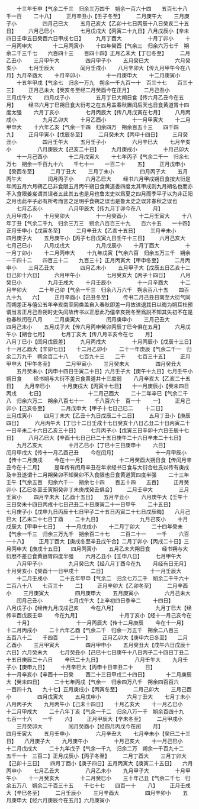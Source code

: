 <!-- { "loadSidebar": true } -->
　　十三年壬申【气余二千三　归余三万四千　朔余一百六十四　　五百七十八　　千一百
　　二十八】
　　正月辛丑小【壬子冬至】　　　二月庚午大
　　三月庚子小　　　　　四月己巳大
　　五月己亥大【乙卯十七日丙辰十八日癸亥二十五日】
　　六月己巳小　　　　　七月戊戌大【丙寅二十九日】八月戊辰小【辛未四日壬申五日癸酉六日甲戌七日】
　　九月丁酉大　　　　　十月丁卯小
　　十一月丙申大　　　　十二月丙寅小
　　十四年癸酉【气余三　归余六万七千　朔余二千三千七　　六百四十三　　百四十四】正月乙未大【丁巳冬至】　　　二月乙丑小
　　三月甲午大　　　　　四月甲子小
　　五月癸巳大　　　　　六月癸亥小
　　七月壬辰大　　　　　闰月壬戌小
　　八月辛卯大【传九月甲午今在八月】九月辛酉大
　　十月辛卯小　　　　　十一月庚申大
　　十二月庚寅小
　　十五年甲戌【气余七　归余一万九　朔余一千九百一十　百三十七　　百三十三】
　　正月己未大【癸亥冬至经二月癸酉今在正月】
　　二月己丑小　　　　　三月戊午大
　　四月戊子小　　　　　五月丁巳大朔日食【传六月乙丑今在五月】
　　经书六月丁巳朔日食大衍考之在五月盖春秋置闰后天也日食黄道胃十四度太强
　　六月丁亥小　　　　　七月丙辰大【传八月戊寅在七月】
　　八月丙戌小　　　　　九月乙卯大
　　十月乙酉小　　　　　十一月甲寅大
　　十二月甲申大
　　十六年乙亥【气余一千四　归余四万　朔余百五十三　　四千四　　九】
　　正月甲寅小【戊辰冬至】　　　二月癸未大【丙申十四日】
　　三月癸丑小　　　　　四月壬午大
　　五月壬子小　　　　　六月辛巳大
　　七月辛亥小　　　　　八月庚辰大【己亥二十日】
　　九月庚戌小　　　　　十月己卯大
　　十一月己酉小　　　　十二月戊寅大
　　十七年丙子【气余二千一　归余七万七　朔余一千百九十六　　千七十一　　一百二十
　　五】
　　正月戊申小【癸酉冬至】　　　二月丁丑大
　　三月丁未小　　　　　四月丙子大
　　五月丙午大　　　　　闰月丙子小
　　六月乙巳大
　　经书六月甲戌朔日食按大衍是年闰五月六月朔乙巳非食限五月丙午朔日食黄道娄四度太其甲戌则九月朔名也而亦不入食限姜岌谓其误者五此其五也是月也鲁太史以爲夏之四月而季平子以为非正阳之月也此平子必有所考而言之足明乎食朔之误也是鲁太史之误非春秋之误也
　　七月乙亥小　　　　　八月甲辰大【传九月丁卯今在八
　　月】　　　　　　　　　九月甲戌小
　　十月癸卯大　　　　　十一月癸酉小
　　十二月壬寅大
　　十八年丁丑【气余二千九　归余三万三　朔余八百百三十九　　百六十五　　一十四】正月壬申小【戊寅冬至】　　　二月辛丑大【乙亥十五日】
　　三月辛未小　　　　　四月庚子大
　　五月庚午小【丙子七日戊寅九日壬午十三日】
　　六月己亥大　　　　　七月己巳小
　　八月戊戌大　　　　　九月戊辰小
　　十月丁酉大　　　　　十一月丁卯小
　　十二月丙申大
　　十九年戊寅【气余六百　归余五万三千　朔余一千四十二　　四百三十二　　九百三十】正月丙寅大【甲申冬至】　　　二月丙申小
　　三月乙丑大　　　　　四月乙未小
　　五月甲子大【戊辰五日乙亥十二日己卯十六日】
　　六月甲午小　　　　　七月癸亥大【丙子十四日】
　　八月癸巳小　　　　　九月壬戌大
　　十月壬辰小　　　　　十一月辛酉大
　　十二月辛卯大
　　二十年己卯【气余一千三　归余八万六千　朔余百八十五　　四百九十九　　六】
　　正月辛酉小【己丑冬至】
　　传书二月己丑日南至大衍气同而朔差正与僖公五年辛亥南至同类盖自入春秋即差一月故进退其日以晦为朔耳杜预谓当言正月己丑朔时史失闰故传书以正厯此乃僖辛亥朔冬至爲説不知其失初不在是也春秋闰在八月
　　二月庚寅大　　　　　闰月庚申小
　　三月己丑大　　　　　四月己未小
　　五月戊子大【传六月丙申癸卯丙辰丁巳今俱在五月】
　　六月戊午小【朔合七月】　　　七月丁亥大【传八月辛亥今在七
　　月】　　　　　　　　　八月丁巳小【闰月戊辰差】
　　九月丙戌大　　　　　十月丙辰小【戊辰十三日】十一月乙酉大【辛卯七日】　　十二月乙卯小
　　二十一年庚辰【气余二千一　归余二万九千　朔余百二十八　　七百九十三　　二千
　　七百三十五】
　　正月甲申大【甲午冬至】　　　二月甲寅小
　　三月癸未大　　　　　四月癸丑大
　　五月癸未小【丙申十四日壬寅二十日】六月壬子大【庚午十九日】七月壬午小朔日食
　　经书朔与大衍不差日食黄道井十三度弱
　　八月辛亥大【乙亥二十五日】　　九月辛巳小
　　十月庚戌大【丙寅十七日】　　十一月庚辰小【癸未四日丙戌
　　七日】　　　　　　　　　十二月己酉大
　　二十二年辛巳【气余二千八　归余六万二　朔余八百七十一　　千八百六十　百一十
　　一】
　　正月己卯小【己亥冬至】　　　二月戊申大【甲子十七日己巳二
　　十二日】　　　　　　　　三月戊寅小
　　四月丁未大【乙丑十九日戊辰二十二日】
　　五月丁丑小【庚辰四日】　　　六月丙午大【丁巳十二日壬戌十七日癸亥十八日乙丑二十日丙寅二十一日辛未二十六日乙亥三十日】
　　七月丙子小【戊寅三日辛卯十六日壬辰十七日】
　　八月乙巳大【辛酉十七日己巳二十五日庚午二十六日辛未二十七日】
　　九月乙亥大　　　　　十月乙巳小【丁巳十三日庚申十
　　六日】　　　　　　　　　闰月甲戌大【传十一月乙酉己丑
　　今在闰月】　　　　　　　　十一月甲辰小【传十二月庚戌
　　今在十一月】　　　　　　　十二月癸酉大朔日食【传闰月辛丑今在十二月】
　　是年传有闰月辛丑在年求经书日食与大衍合杜氏以传有庚戌及辛丑遂谓十二月朔癸卯不知癸卯不入食限也日食黄道箕四度半强
　　二十三年壬午【气余五百　归余六千一　朔余七十四　　百五十四　　五百】
　　正月癸卯小【乙巳冬至壬寅朔癸卯丁未庚戌癸丑俱合】
　　二月壬申大　　　　　三月壬寅小
　　四月辛未大【乙酉十五日】　　五月辛丑小
　　六月庚午大【壬午十三日癸未十四日丙戌十七日己丑二十日庚寅二十一日甲午
　　二十五日】　　　　　　　　七月庚子小【戊申九日丙辰十七日甲子二十五日丙寅二十七日戊辰晦】　　八月己巳大【乙未二十七日丁酉
　　二十九日】　　　　　　　　九月己亥小
　　十月戊辰大【甲申十七日】　　十一月戊戌小
　　十二月丁卯大
　　二十四年癸未【气余一千三　归余三万九千　朔余百二十七　　二百二十一　　一千
　　六百一十八】
　　正月丁酉大【庚戌冬至辛丑戊午合】二月丁卯小【丙戌二十日】三月丙申大【庚戌十五日】　　四月丙寅小
　　五月乙未大朔日食
　　经书朔与大衍厯不差日食黄逍胃四度半强
　　六月乙丑小【壬申八日】　　　七月甲午大
　　八月甲子小　　　　　九月癸巳大【经八月丁酉今在九
　　月经有日无月】　　　　　　　十月癸亥小【癸酉十一日甲戌十
　　二日】　　　　　　　　　十一月壬辰大
　　十二月壬戌小
　　二十五年甲申【气余二　归余七万二千　朔余二千千六十　二百八十八　　七百三十
　　二】
　　正月辛卯大【乙卯冬至】　　　二月辛酉小
　　三月庚寅大　　　　　四月庚申大
　　五月庚寅小　　　　　六月己未大
　　闰月己丑小　　　　　七月戊午大【上辛初四日季辛二
　　十四日】　　　　　　　　八月戊子小【经传九月戊戌己亥
　　今在八月】　　　　　　　　九月丁巳大【经传辛酉戊辰壬申
　　今在九月】　　　　　　　　十月丁亥小【经十一月己亥今在
　　十月】　　　　　　　　　十一月丙辰大【传十二月庚辰
　　今在十一月】　　　　　　　十二月丙戌小
　　二十六年乙酉【气余二千　归余一万五千　朔余二八百三　　五百八十二　　千四百
　　二十一】
　　正月乙卯大【庚申六日冬至】　　二月乙酉小
　　三月甲寅大　　　　　四月甲申小
　　五月癸丑大【戊午六日戊辰十六日】六月癸未大
　　七月癸丑小【己巳十七日庚午十八日丙子二十四日丁丑二十五日庚辰二十八日
　　辛巳二十九日】　　　　　　　八月壬午大
　　九月壬子小【庚申九日】　　　十月辛巳大【丙申十日辛丑二十
　　日】　　　　　　　　　十一月辛亥小【辛酉十一日癸
　　酉二十三日甲戌二十四日】　　　　十二月庚辰大【癸未四日】
　　二十七年丙戌【气余一　归余四万八千　朔余四百百六　　一百四十九　　九十七】正月庚戌小【丙寅冬至】　　　二月己卯大
　　三月己酉小　　　　　四月戊寅大
　　五月戊申小　　　　　六月丁丑大
　　七月丁未小　　　　　八月丙子大
　　九月丙午小【己未十四日】　　十月乙亥大
　　十一月乙巳小　　　　十二月甲戌大
　　二十八年丁亥【气余一千二　归余八万一千　朔余百四十九　　七百一十六　　一千
　　六】
　　正月甲辰大【辛未冬至】　　　二月甲戌小
　　三月癸卯大　　　　　闰月癸酉小【经四月丙戊今在闰
　　月】　　　　　　　　　四月壬寅大
　　五月壬申小　　　　　六月辛丑大
　　七月辛未小【癸巳二十三日】　　八月庚子大
　　九月庚午小　　　　　十月己亥大
　　十一月己巳小　　　　十二月戊戌大
　　二十九年戊子【气余一千九　归余二万　朔余一千百九十二　　五千一十　三百二】正月戊辰小【丙子冬至】　　　二月丁酉大
　　三月丁卯大【己卯十三日】　　四月丁酉小【庚子四日】五月丙寅大【庚寅二十五日】　　六月丙申小
　　七月乙丑大　　　　　八月乙未小
　　九月甲子大　　　　　十月甲午小
　　十一月癸亥大　　　　十二月癸巳小
　　三十年己丑【气余二千七　归余五万八　朔余二千百三十五　　千七十七　　四百一十
　　八】
　　正月壬戌大【辛巳冬至】　　　二月壬辰小
　　三月辛酉大　　　　　四月辛卯小
　　五月庚申大【经六月庚辰今在五月】六月庚寅小
